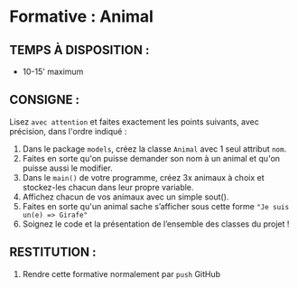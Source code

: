 # Formative : Animal
## TEMPS À DISPOSITION :
- 10-15' maximum

## CONSIGNE :
Lisez `avec attention` et faites exactement les points suivants, avec précision, dans l'ordre indiqué :
1. Dans le package `models`, créez la classe `Animal` avec 1 seul attribut `nom`.
2. Faites en sorte qu'on puisse demander son nom à un animal et qu'on puisse aussi le modifier.
3. Dans le `main()` de votre programme, créez 3x animaux à choix et stockez-les chacun dans leur propre variable.
4. Affichez chacun de vos animaux avec un simple sout().
5. Faites en sorte qu'un animal sache s’afficher sous cette forme `"Je suis un(e) => Girafe"`
6. Soignez le code et la présentation de l’ensemble des classes du projet !

## RESTITUTION :
1. Rendre cette formative normalement par `push` GitHub
